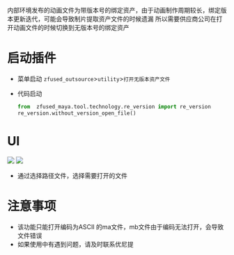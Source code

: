 内部环境发布的动画文件为带版本号的绑定资产，由于动画制作周期较长，绑定版本更新迭代，可能会导致制片提取资产文件的时候遗漏
所以需要供应商公司在打开动画文件的时候切换到无版本号的绑定资产
# 启动插件
+ 菜单启动
    `zfused_outsource`>`utility`>`打开无版本资产文件`

+ 代码启动
  ```python
  from  zfused_maya.tool.technology.re_version import re_version
  re_version.without_version_open_file()
    ```

# UI
![](../../images/utility/no_version_file/no_version1.jpg)
![](../../images/utility/no_version_file/no_version2.jpg)
+ 通过选择路径文件，选择需要打开的文件

# 注意事项
+ 该功能只能打开编码为ASCII 的ma文件，mb文件由于编码无法打开，会导致文件错误
+ 如果使用中有遇到问题，请及时联系优尼提